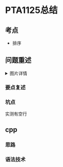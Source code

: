 # PTA1125总结
## 考点
+ 排序


## 问题重述
<details><summary>图片详情</summary><img src="https://raw.githubusercontent.com/ednow/cloudimg/main/githubio/20210807191014.png" alt="找不到图片(Image not found)" onerror="this.onerror=null;this.src='https://gitee.com/ednow/cloudimg/raw/main/githubio/20210807191014.png';" /></details>


### 要点复述

### 坑点
实测有空行


## cpp

### 思路

### 语法技术